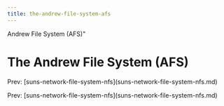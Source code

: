 ```yaml
---
title: the-andrew-file-system-afs
---
```


Andrew File System (AFS)\"

# The Andrew File System (AFS)

Prev:
\[suns-network-file-system-nfs](suns-network-file-system-nfs.md)

Prev:
\[suns-network-file-system-nfs](suns-network-file-system-nfs.md)
